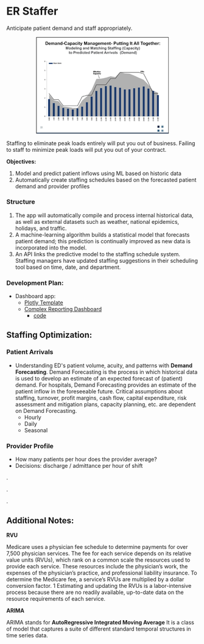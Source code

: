 # ER Staffer

Anticipate patient demand and staff appropriately.

<p align="center">
<img src="./imgs/demand.png" width="350" >
</p>

Staffing to eliminate peak loads entirely will put you out of business. Failing to staff to minimize peak loads will put you out of your contract.

__Objectives:__
1. Model and predict patient inflows using ML based on historic data
2. Automatically create staffing schedules based on the forecasted patient demand and provider profiles


### Structure

1. The app will automatically compile and process internal historical data, as well as external datasets such as weather, national epidemics, holidays, and traffic.
2. A machine-learning algorithm builds a statistical model that forecasts patient demand; this prediction is continually improved as new data is incorporated into the model.
3. An API links the predictive model to the staffing schedule system. Staffing managers have updated staffing suggestions in their scheduling tool based on time, date, and department.

### Development Plan:



- Dashboard app:
  - <a href='https://dash-gallery.plotly.host/dash-clinical-analytics/' > Plotly Template </a>
  - <a href='https://towardsdatascience.com/how-to-build-a-complex-reporting-dashboard-using-dash-and-plotl-4f4257c18a7f' > Complex Reporting Dashboard </a>
    - <a href='https://github.com/davidcomfort/dash_sample_dashboard'> code </a>


##  Staffing Optimization:


### Patient Arrivals
  - Understanding ED's patient volume, acuity, and patterns with __Demand Forecasting__. Demand Forecasting is the process in which historical data is used to develop an estimate of an expected forecast of (patient) demand. For hospitals, Demand Forecasting provides an estimate of the patient inflow in the foreseeable future. Critical assumptions about staffing, turnover, profit margins, cash flow, capital expenditure, risk assessment and mitigation plans, capacity planning, etc. are dependent on Demand Forecasting.
    - Hourly
    - Daily
    - Seasonal

### Provider Profile
  - How many patients per hour does the provider average?
  - Decisions: discharge / admittance per hour of shift



.



.




.
## Additional Notes:

__RVU__

Medicare uses a physician fee schedule to determine payments
for over 7,500 physician services. The fee for each service
depends on its relative value units (RVUs), which rank on a
common scale the resources used to provide each service. These
resources include the physician’s work, the expenses of the
physician’s practice, and professional liability insurance. To
determine the Medicare fee, a service’s RVUs are multiplied by a
dollar conversion factor.
1 Estimating and updating the RVUs is
a labor-intensive process because there are no readily available,
up-to-date data on the resource requirements of each service.

__ARIMA__

ARIMA stands for __AutoRegressive Integrated Moving Average__ It is a class of model that captures a suite of different standard temporal structures in time series data.